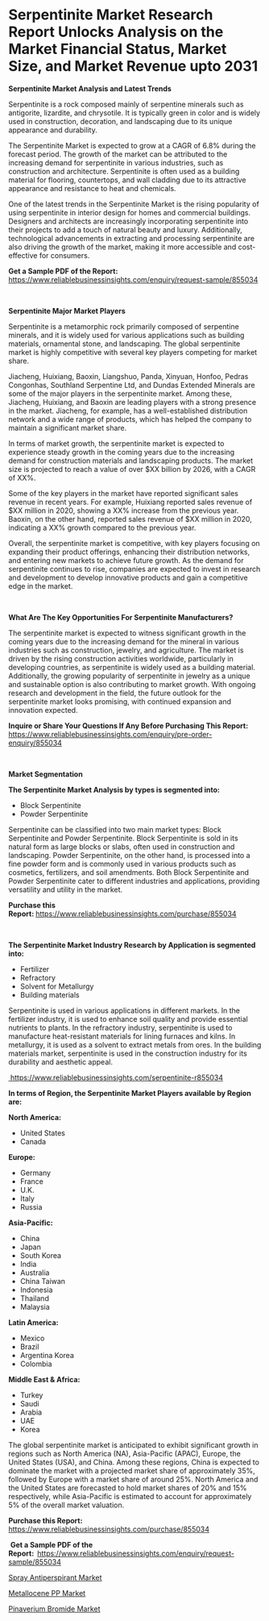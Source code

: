 <p><h1>Serpentinite Market Research Report Unlocks Analysis on the Market Financial Status, Market Size, and Market Revenue upto 2031</h1></p><p><strong>Serpentinite Market Analysis and Latest Trends</strong></p>
<p><p>Serpentinite is a rock composed mainly of serpentine minerals such as antigorite, lizardite, and chrysotile. It is typically green in color and is widely used in construction, decoration, and landscaping due to its unique appearance and durability.</p><p>The Serpentinite Market is expected to grow at a CAGR of 6.8% during the forecast period. The growth of the market can be attributed to the increasing demand for serpentinite in various industries, such as construction and architecture. Serpentinite is often used as a building material for flooring, countertops, and wall cladding due to its attractive appearance and resistance to heat and chemicals.</p><p>One of the latest trends in the Serpentinite Market is the rising popularity of using serpentinite in interior design for homes and commercial buildings. Designers and architects are increasingly incorporating serpentinite into their projects to add a touch of natural beauty and luxury. Additionally, technological advancements in extracting and processing serpentinite are also driving the growth of the market, making it more accessible and cost-effective for consumers.</p></p>
<p><strong>Get a Sample PDF of the Report:&nbsp;</strong> <a href="https://www.reliablebusinessinsights.com/enquiry/request-sample/855034">https://www.reliablebusinessinsights.com/enquiry/request-sample/855034</a></p>
<p>&nbsp;</p>
<p><strong>Serpentinite Major Market Players</strong></p>
<p><p>Serpentinite is a metamorphic rock primarily composed of serpentine minerals, and it is widely used for various applications such as building materials, ornamental stone, and landscaping. The global serpentinite market is highly competitive with several key players competing for market share.</p><p>Jiacheng, Huixiang, Baoxin, Liangshuo, Panda, Xinyuan, Honfoo, Pedras Congonhas, Southland Serpentine Ltd, and Dundas Extended Minerals are some of the major players in the serpentinite market. Among these, Jiacheng, Huixiang, and Baoxin are leading players with a strong presence in the market. Jiacheng, for example, has a well-established distribution network and a wide range of products, which has helped the company to maintain a significant market share. </p><p>In terms of market growth, the serpentinite market is expected to experience steady growth in the coming years due to the increasing demand for construction materials and landscaping products. The market size is projected to reach a value of over $XX billion by 2026, with a CAGR of XX%.</p><p>Some of the key players in the market have reported significant sales revenue in recent years. For example, Huixiang reported sales revenue of $XX million in 2020, showing a XX% increase from the previous year. Baoxin, on the other hand, reported sales revenue of $XX million in 2020, indicating a XX% growth compared to the previous year.</p><p>Overall, the serpentinite market is competitive, with key players focusing on expanding their product offerings, enhancing their distribution networks, and entering new markets to achieve future growth. As the demand for serpentinite continues to rise, companies are expected to invest in research and development to develop innovative products and gain a competitive edge in the market.</p></p>
<p>&nbsp;</p>
<p><strong>What Are The Key Opportunities For Serpentinite Manufacturers?</strong></p>
<p><p>The serpentinite market is expected to witness significant growth in the coming years due to the increasing demand for the mineral in various industries such as construction, jewelry, and agriculture. The market is driven by the rising construction activities worldwide, particularly in developing countries, as serpentinite is widely used as a building material. Additionally, the growing popularity of serpentinite in jewelry as a unique and sustainable option is also contributing to market growth. With ongoing research and development in the field, the future outlook for the serpentinite market looks promising, with continued expansion and innovation expected.</p></p>
<p><strong>Inquire or Share Your Questions If Any Before Purchasing This Report:</strong> <a href="https://www.reliablebusinessinsights.com/enquiry/pre-order-enquiry/855034">https://www.reliablebusinessinsights.com/enquiry/pre-order-enquiry/855034</a></p>
<p>&nbsp;</p>
<p><strong>Market Segmentation</strong></p>
<p><strong>The Serpentinite Market Analysis by types is segmented into:</strong></p>
<p><ul><li>Block Serpentinite</li><li>Powder Serpentinite</li></ul></p>
<p><p>Serpentinite can be classified into two main market types: Block Serpentinite and Powder Serpentinite. Block Serpentinite is sold in its natural form as large blocks or slabs, often used in construction and landscaping. Powder Serpentinite, on the other hand, is processed into a fine powder form and is commonly used in various products such as cosmetics, fertilizers, and soil amendments. Both Block Serpentinite and Powder Serpentinite cater to different industries and applications, providing versatility and utility in the market.</p></p>
<p><strong>Purchase this Report:&nbsp;</strong><a href="https://www.reliablebusinessinsights.com/purchase/855034">https://www.reliablebusinessinsights.com/purchase/855034</a></p>
<p>&nbsp;</p>
<p><strong>The Serpentinite Market Industry Research by Application is segmented into:</strong></p>
<p><ul><li>Fertilizer</li><li>Refractory</li><li>Solvent for Metallurgy</li><li>Building materials</li></ul></p>
<p><p>Serpentinite is used in various applications in different markets. In the fertilizer industry, it is used to enhance soil quality and provide essential nutrients to plants. In the refractory industry, serpentinite is used to manufacture heat-resistant materials for lining furnaces and kilns. In metallurgy, it is used as a solvent to extract metals from ores. In the building materials market, serpentinite is used in the construction industry for its durability and aesthetic appeal.</p></p>
<p><a href="https://www.reliablebusinessinsights.com/serpentinite-r855034">&nbsp;https://www.reliablebusinessinsights.com/serpentinite-r855034</a></p>
<p><strong>In terms of Region, the Serpentinite Market Players available by Region are:</strong></p>
<p>
    <p> <strong> North America: </strong>
        <ul>
            <li>United States</li>
            <li>Canada</li>
        </ul>
        </p> 
    <p> <strong> Europe: </strong>
        <ul>
            <li>Germany</li>
            <li>France</li>
            <li>U.K.</li>
            <li>Italy</li>
            <li>Russia</li>
        </ul>
        </p> 
    <p> <strong> Asia-Pacific: </strong>
        <ul>
            <li>China</li>
            <li>Japan</li>
            <li>South Korea</li>
            <li>India</li>
            <li>Australia</li>
            <li>China Taiwan</li>
            <li>Indonesia</li>
            <li>Thailand</li>
            <li>Malaysia</li>
        </ul>
        </p> 
    <p> <strong> Latin America: </strong>
        <ul>
            <li>Mexico</li>
            <li>Brazil</li>
            <li>Argentina Korea</li>
            <li>Colombia</li>
        </ul>
        </p> 
    <p> <strong> Middle East & Africa: </strong>
        <ul>
            <li>Turkey</li>
            <li>Saudi</li>
            <li>Arabia</li>
            <li>UAE</li>
            <li>Korea</li>
        </ul>
    </p>
    </p>
<p><p>The global serpentinite market is anticipated to exhibit significant growth in regions such as North America (NA), Asia-Pacific (APAC), Europe, the United States (USA), and China. Among these regions, China is expected to dominate the market with a projected market share of approximately 35%, followed by Europe with a market share of around 25%. North America and the United States are forecasted to hold market shares of 20% and 15% respectively, while Asia-Pacific is estimated to account for approximately 5% of the overall market valuation.</p></p>
<p><strong>Purchase this Report: </strong><a href="https://www.reliablebusinessinsights.com/purchase/855034">https://www.reliablebusinessinsights.com/purchase/855034</a></p>
<p>&nbsp;<strong>Get a Sample PDF of the Report:&nbsp;&nbsp;</strong><a href="https://www.reliablebusinessinsights.com/enquiry/request-sample/855034">https://www.reliablebusinessinsights.com/enquiry/request-sample/855034</a></p>
<p><strong></strong></p>
<p><p><a href="https://github.com/elizabethdagraca/Market-Research-Report-List-3/blob/main/spray-antiperspirant-market.md">Spray Antiperspirant Market</a></p><p><a href="https://github.com/santosh758595/Market-Research-Report-List-5/blob/main/metallocene-pp-market.md">Metallocene PP Market</a></p><p><a href="https://github.com/faisalayoob601/Market-Research-Report-List-1/blob/main/pinaverium-bromide-market.md">Pinaverium Bromide Market</a></p></p>
